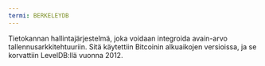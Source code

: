```yaml
---
termi: BERKELEYDB
---
```


Tietokannan hallintajärjestelmä, joka voidaan integroida avain-arvo tallennusarkkitehtuuriin. Sitä käytettiin Bitcoinin alkuaikojen versioissa, ja se korvattiin LevelDB:llä vuonna 2012.